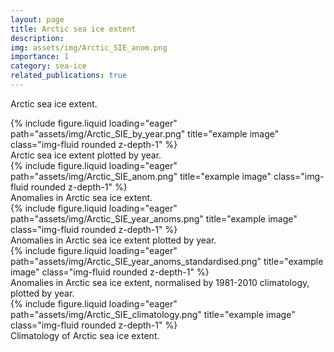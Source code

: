 ```yaml
---
layout: page
title: Arctic sea ice extent
description:
img: assets/img/Arctic_SIE_anom.png
importance: 1
category: sea-ice
related_publications: true
---
```


Arctic sea ice extent.

<div class="row">
    <div class="col-sm mt-3 mt-md-0">
        {% include figure.liquid loading="eager" path="assets/img/Arctic_SIE_by_year.png" title="example image" class="img-fluid rounded z-depth-1" %}
    </div>
</div>
<div class="caption">
    Arctic sea ice extent plotted by year.
</div>


<div class="row">
    <div class="col-sm mt-3 mt-md-0">
        {% include figure.liquid loading="eager" path="assets/img/Arctic_SIE_anom.png" title="example image" class="img-fluid rounded z-depth-1" %}
    </div>
</div>
<div class="caption">
    Anomalies in Arctic sea ice extent.
</div>

<div class="row">
    <div class="col-sm mt-3 mt-md-0">
        {% include figure.liquid loading="eager" path="assets/img/Arctic_SIE_year_anoms.png" title="example image" class="img-fluid rounded z-depth-1" %}
    </div>
</div>
<div class="caption">
    Anomalies in Arctic sea ice extent plotted by year.
</div>

<div class="row">
    <div class="col-sm mt-3 mt-md-0">
        {% include figure.liquid loading="eager" path="assets/img/Arctic_SIE_year_anoms_standardised.png" title="example image" class="img-fluid rounded z-depth-1" %}
    </div>
</div>
<div class="caption">
    Anomalies in Arctic sea ice extent, normalised by 1981-2010 climatology, plotted by year.
</div>

<div class="row">
    <div class="col-sm mt-3 mt-md-0">
        {% include figure.liquid loading="eager" path="assets/img/Arctic_SIE_climatology.png" title="example image" class="img-fluid rounded z-depth-1" %}
    </div>
</div>
<div class="caption">
    Climatology of Arctic sea ice extent.
</div>
